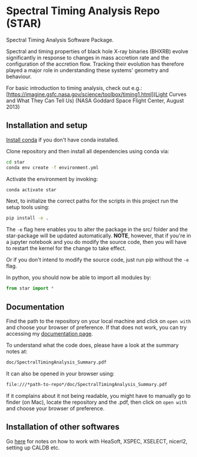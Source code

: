 # Spectral Timing Analysis Repo (STAR)
Spectral Timing Analysis Software Package.

Spectral and timing properties of black hole X-ray binaries (BHXRB) evolve significantly  in response to changes in mass accretion rate and the configuration of the accretion flow. Tracking their evolution has therefore played a major role in understanding these systems' geometry and behaviour.

For basic introduction to timing analysis, check out e.g.: [https://imagine.gsfc.nasa.gov/science/toolbox/timing1.html](Light Curves and What They Can Tell Us) (NASA Goddard Space Flight Center, August 2013) 

## Installation and setup
[Install conda](https://conda.io/projects/conda/en/latest/user-guide/install/index.html) if you don't have conda installed.

Clone repository and then install all dependencies using conda via:

```bash
cd star
conda env create -f environment.yml
```

Activate the environment by invoking:

```bash
conda activate star
```

Next, to initialize the correct paths for the scripts in this project run the setup tools using:

```bash
pip install -e .
```

The `-e` flag here enables you to alter the package in the src/ folder and the star-package will be updated automatically. **NOTE**, however, that if you're in a jupyter notebook and you do modify the source code, then you will have to restart the kernel for the change to take effect.

Or if you don't intend to modify the source code, just run pip without the `-e` flag.

In python, you should now be able to import all modules by:

```python
from star import *
```

## Documentation

Find the path to the repository on your local machine and click on `open with` and choose your browser of preference. If that does not work, you can try accessing my [documentation page](https://ludvigdoeser.github.io/stasp/index.html).

To understand what the code does, please have a look at the summary notes at:

```bash
doc/SpectralTimingAnalysis_Summary.pdf
```

It can also be opened in your browser using:

```bash
file:///*path-to-repo*/doc/SpectralTimingAnalysis_Summary.pdf
```

If it complains about it not being readable, you might have to manually go to finder (on Mac), locate the repository and the .pdf, then click on `open with` and choose your browser of preference.

## Installation of other softwares

Go [here](https://github.com/ludvigdoeser/Spectral-Timing-Analysis/tree/main/doc/HEASoft) for notes on how to work with HeaSoft, XSPEC, XSELECT, nicerl2, setting up CALDB etc.
